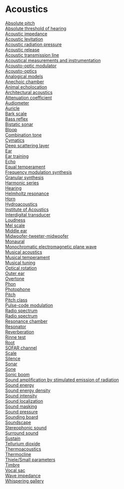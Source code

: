 # Acoustics
[Absolute pitch](https://en.wikipedia.org/wiki/Absolute_pitch)<br>
[Absolute threshold of hearing](https://en.wikipedia.org/wiki/Absolute_threshold_of_hearing)<br>
[Acoustic impedance](https://en.wikipedia.org/wiki/Acoustic_impedance)<br>
[Acoustic levitation](https://en.wikipedia.org/wiki/Acoustic_levitation)<br>
[Acoustic radiation pressure](https://en.wikipedia.org/wiki/Acoustic_radiation_pressure)<br>
[Acoustic release](https://en.wikipedia.org/wiki/Acoustic_release)<br>
[Acoustic transmission line](https://en.wikipedia.org/wiki/Acoustic_transmission_line)<br>
[Acoustical measurements and instrumentation](https://en.wikipedia.org/wiki/Acoustical_measurements_and_instrumentation)<br>
[Acousto-optic modulator](https://en.wikipedia.org/wiki/Acousto-optic_modulator)<br>
[Acousto-optics](https://en.wikipedia.org/wiki/Acousto-optics)<br>
[Analogical models](https://en.wikipedia.org/wiki/Analogical_models)<br>
[Anechoic chamber](https://en.wikipedia.org/wiki/Anechoic_chamber)<br>
[Animal echolocation](https://en.wikipedia.org/wiki/Animal_echolocation)<br>
[Architectural acoustics](https://en.wikipedia.org/wiki/Architectural_acoustics)<br>
[Attenuation coefficient](https://en.wikipedia.org/wiki/Attenuation_coefficient)<br>
[Audiometer](https://en.wikipedia.org/wiki/Audiometer)<br>
[Auricle](https://en.wikipedia.org/wiki/Auricle_(anatomy))<br>
[Bark scale](https://en.wikipedia.org/wiki/Bark_scale)<br>
[Bass reflex](https://en.wikipedia.org/wiki/Bass_reflex)<br>
[Bistatic sonar](https://en.wikipedia.org/wiki/Bistatic_sonar)<br>
[Bloop](https://en.wikipedia.org/wiki/Bloop)<br>
[Combination tone](https://en.wikipedia.org/wiki/Combination_tone)<br>
[Cymatics](https://en.wikipedia.org/wiki/Cymatics)<br>
[Deep scattering layer](https://en.wikipedia.org/wiki/Deep_scattering_layer)<br>
[Ear](https://en.wikipedia.org/wiki/Ear)<br>
[Ear training](https://en.wikipedia.org/wiki/Ear_training)<br>
[Echo](https://en.wikipedia.org/wiki/Echo)<br>
[Equal temperament](https://en.wikipedia.org/wiki/Equal_temperament)<br>
[Frequency modulation synthesis](https://en.wikipedia.org/wiki/Frequency_modulation_synthesis)<br>
[Granular synthesis](https://en.wikipedia.org/wiki/Granular_synthesis)<br>
[Harmonic series](https://en.wikipedia.org/wiki/Harmonic_series_(music))<br>
[Hearing](https://en.wikipedia.org/wiki/Hearing)<br>
[Helmholtz resonance](https://en.wikipedia.org/wiki/Helmholtz_resonance)<br>
[Horn](https://en.wikipedia.org/wiki/Horn_(acoustic))<br>
[Hydroacoustics](https://en.wikipedia.org/wiki/Hydroacoustics)<br>
[Institute of Acoustics](https://en.wikipedia.org/wiki/Institute_of_Acoustics)<br>
[Interdigital transducer](https://en.wikipedia.org/wiki/Interdigital_transducer)<br>
[Loudness](https://en.wikipedia.org/wiki/Loudness)<br>
[Mel scale](https://en.wikipedia.org/wiki/Mel_scale)<br>
[Middle ear](https://en.wikipedia.org/wiki/Middle_ear)<br>
[Midwoofer-tweeter-midwoofer](https://en.wikipedia.org/wiki/Midwoofer-tweeter-midwoofer)<br>
[Monaural](https://en.wikipedia.org/wiki/Monaural)<br>
[Monochromatic electromagnetic plane wave](https://en.wikipedia.org/wiki/Monochromatic_electromagnetic_plane_wave)<br>
[Musical acoustics](https://en.wikipedia.org/wiki/Musical_acoustics)<br>
[Musical temperament](https://en.wikipedia.org/wiki/Musical_temperament)<br>
[Musical tuning](https://en.wikipedia.org/wiki/Musical_tuning)<br>
[Optical rotation](https://en.wikipedia.org/wiki/Optical_rotation)<br>
[Outer ear](https://en.wikipedia.org/wiki/Outer_ear)<br>
[Overtone](https://en.wikipedia.org/wiki/Overtone)<br>
[Phon](https://en.wikipedia.org/wiki/Phon)<br>
[Photophone](https://en.wikipedia.org/wiki/Photophone)<br>
[Pitch](https://en.wikipedia.org/wiki/Pitch_(music))<br>
[Pitch class](https://en.wikipedia.org/wiki/Pitch_class)<br>
[Pulse-code modulation](https://en.wikipedia.org/wiki/Pulse-code_modulation)<br>
[Radio spectrum](https://en.wikipedia.org/wiki/Radio_spectrum)<br>
[Radio spectrum](https://en.wikipedia.org/wiki/Radio_spectrum)<br>
[Resonance chamber](https://en.wikipedia.org/wiki/Resonance_chamber)<br>
[Resonator](https://en.wikipedia.org/wiki/Resonator)<br>
[Reverberation](https://en.wikipedia.org/wiki/Reverberation)<br>
[Rinne test](https://en.wikipedia.org/wiki/Rinne_test)<br>
[Root](https://en.wikipedia.org/wiki/Root_(chord))<br>
[SOFAR channel](https://en.wikipedia.org/wiki/SOFAR_channel)<br>
[Scale](https://en.wikipedia.org/wiki/Scale_(music))<br>
[Silence](https://en.wikipedia.org/wiki/Silence)<br>
[Sonar](https://en.wikipedia.org/wiki/Sonar)<br>
[Sone](https://en.wikipedia.org/wiki/Sone)<br>
[Sonic boom](https://en.wikipedia.org/wiki/Sonic_boom)<br>
[Sound amplification by stimulated emission of radiation](https://en.wikipedia.org/wiki/Sound_amplification_by_stimulated_emission_of_radiation)<br>
[Sound energy](https://en.wikipedia.org/wiki/Sound_energy)<br>
[Sound energy density](https://en.wikipedia.org/wiki/Sound_energy_density)<br>
[Sound intensity](https://en.wikipedia.org/wiki/Sound_intensity)<br>
[Sound localization](https://en.wikipedia.org/wiki/Sound_localization)<br>
[Sound masking](https://en.wikipedia.org/wiki/Sound_masking)<br>
[Sound pressure](https://en.wikipedia.org/wiki/Sound_pressure)<br>
[Sounding board](https://en.wikipedia.org/wiki/Sounding_board)<br>
[Soundscape](https://en.wikipedia.org/wiki/Soundscape)<br>
[Stereophonic sound](https://en.wikipedia.org/wiki/Stereophonic_sound)<br>
[Surround sound](https://en.wikipedia.org/wiki/Surround_sound)<br>
[Sustain](https://en.wikipedia.org/wiki/Sustain)<br>
[Tellurium dioxide](https://en.wikipedia.org/wiki/Tellurium_dioxide)<br>
[Thermoacoustics](https://en.wikipedia.org/wiki/Thermoacoustics)<br>
[Thermocline](https://en.wikipedia.org/wiki/Thermocline)<br>
[Thiele/Small parameters](https://en.wikipedia.org/wiki/Thiele/Small_parameters)<br>
[Timbre](https://en.wikipedia.org/wiki/Timbre)<br>
[Vocal sac](https://en.wikipedia.org/wiki/Vocal_sac)<br>
[Wave impedance](https://en.wikipedia.org/wiki/Wave_impedance)<br>
[Whispering gallery](https://en.wikipedia.org/wiki/Whispering_gallery)<br>
